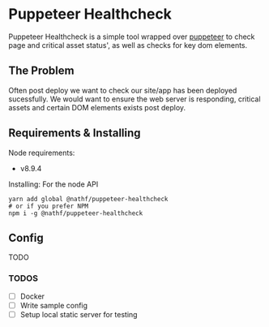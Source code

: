 # Puppeteer Healthcheck
Puppeteer Healthcheck is a simple tool wrapped over [puppeteer](https://github.com/GoogleChrome/puppeteer) to check page and critical asset status', as well as checks for key dom elements.

## The Problem
Often post deploy we want to check our site/app has been deployed sucessfully. We would want to ensure the web server is responding, critical assets and certain DOM elements exists post deploy.

## Requirements & Installing

Node requirements:
- v8.9.4

Installing:
For the node API
```
yarn add global @nathf/puppeteer-healthcheck
# or if you prefer NPM
npm i -g @nathf/puppeteer-healthcheck
```

## Config
TODO


### TODOS
 - [ ] Docker
 - [ ] Write sample config
 - [ ] Setup local static server for testing